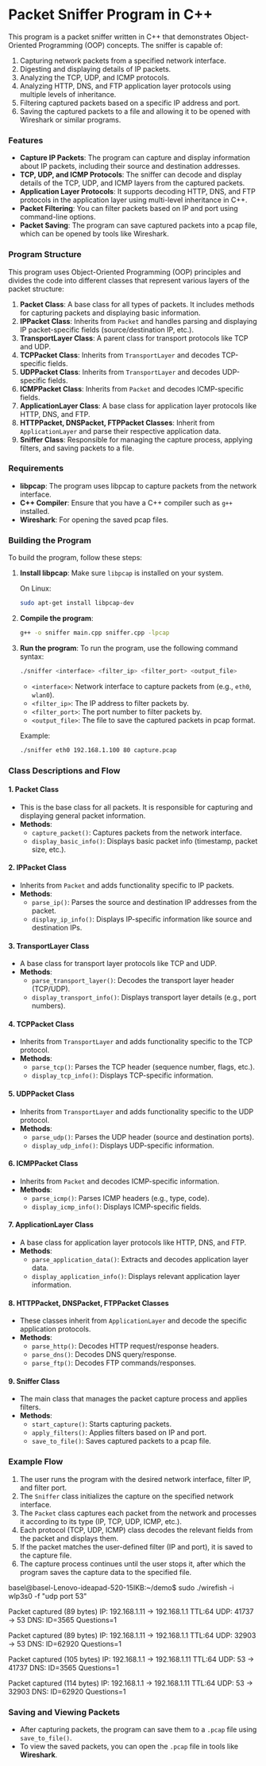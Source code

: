 # Packet Sniffer Program in C++

This program is a packet sniffer written in C++ that demonstrates Object-Oriented Programming (OOP) concepts. The sniffer is capable of:

1. Capturing network packets from a specified network interface.
2. Digesting and displaying details of IP packets.
3. Analyzing the TCP, UDP, and ICMP protocols.
4. Analyzing HTTP, DNS, and FTP application layer protocols using multiple levels of inheritance.
5. Filtering captured packets based on a specific IP address and port.
6. Saving the captured packets to a file and allowing it to be opened with Wireshark or similar programs.

### Features

- **Capture IP Packets**: The program can capture and display information about IP packets, including their source and destination addresses.
- **TCP, UDP, and ICMP Protocols**: The sniffer can decode and display details of the TCP, UDP, and ICMP layers from the captured packets.
- **Application Layer Protocols**: It supports decoding HTTP, DNS, and FTP protocols in the application layer using multi-level inheritance in C++.
- **Packet Filtering**: You can filter packets based on IP and port using command-line options.
- **Packet Saving**: The program can save captured packets into a pcap file, which can be opened by tools like Wireshark.

### Program Structure

This program uses Object-Oriented Programming (OOP) principles and divides the code into different classes that represent various layers of the packet structure:

1. **Packet Class**: A base class for all types of packets. It includes methods for capturing packets and displaying basic information.
2. **IPPacket Class**: Inherits from `Packet` and handles parsing and displaying IP packet-specific fields (source/destination IP, etc.).
3. **TransportLayer Class**: A parent class for transport protocols like TCP and UDP.
4. **TCPPacket Class**: Inherits from `TransportLayer` and decodes TCP-specific fields.
5. **UDPPacket Class**: Inherits from `TransportLayer` and decodes UDP-specific fields.
6. **ICMPPacket Class**: Inherits from `Packet` and decodes ICMP-specific fields.
7. **ApplicationLayer Class**: A base class for application layer protocols like HTTP, DNS, and FTP.
8. **HTTPPacket, DNSPacket, FTPPacket Classes**: Inherit from `ApplicationLayer` and parse their respective application data.
9. **Sniffer Class**: Responsible for managing the capture process, applying filters, and saving packets to a file.

### Requirements

- **libpcap**: The program uses libpcap to capture packets from the network interface.
- **C++ Compiler**: Ensure that you have a C++ compiler such as `g++` installed.
- **Wireshark**: For opening the saved pcap files.

### Building the Program

To build the program, follow these steps:

1. **Install libpcap**: Make sure `libpcap` is installed on your system.

   On Linux:
   ```bash
   sudo apt-get install libpcap-dev
   ```

2. **Compile the program**:
   ```bash
   g++ -o sniffer main.cpp sniffer.cpp -lpcap
   ```

3. **Run the program**:
   To run the program, use the following command syntax:
   ```bash
   ./sniffer <interface> <filter_ip> <filter_port> <output_file>
   ```

   - `<interface>`: Network interface to capture packets from (e.g., `eth0`, `wlan0`).
   - `<filter_ip>`: The IP address to filter packets by.
   - `<filter_port>`: The port number to filter packets by.
   - `<output_file>`: The file to save the captured packets in pcap format.

   Example:
   ```bash
   ./sniffer eth0 192.168.1.100 80 capture.pcap
   ```

### Class Descriptions and Flow

#### 1. **Packet Class**
- This is the base class for all packets. It is responsible for capturing and displaying general packet information.
- **Methods**:
  - `capture_packet()`: Captures packets from the network interface.
  - `display_basic_info()`: Displays basic packet info (timestamp, packet size, etc.).

#### 2. **IPPacket Class**
- Inherits from `Packet` and adds functionality specific to IP packets.
- **Methods**:
  - `parse_ip()`: Parses the source and destination IP addresses from the packet.
  - `display_ip_info()`: Displays IP-specific information like source and destination IPs.

#### 3. **TransportLayer Class**
- A base class for transport layer protocols like TCP and UDP.
- **Methods**:
  - `parse_transport_layer()`: Decodes the transport layer header (TCP/UDP).
  - `display_transport_info()`: Displays transport layer details (e.g., port numbers).

#### 4. **TCPPacket Class**
- Inherits from `TransportLayer` and adds functionality specific to the TCP protocol.
- **Methods**:
  - `parse_tcp()`: Parses the TCP header (sequence number, flags, etc.).
  - `display_tcp_info()`: Displays TCP-specific information.

#### 5. **UDPPacket Class**
- Inherits from `TransportLayer` and adds functionality specific to the UDP protocol.
- **Methods**:
  - `parse_udp()`: Parses the UDP header (source and destination ports).
  - `display_udp_info()`: Displays UDP-specific information.

#### 6. **ICMPPacket Class**
- Inherits from `Packet` and decodes ICMP-specific information.
- **Methods**:
  - `parse_icmp()`: Parses ICMP headers (e.g., type, code).
  - `display_icmp_info()`: Displays ICMP-specific fields.

#### 7. **ApplicationLayer Class**
- A base class for application layer protocols like HTTP, DNS, and FTP.
- **Methods**:
  - `parse_application_data()`: Extracts and decodes application layer data.
  - `display_application_info()`: Displays relevant application layer information.

#### 8. **HTTPPacket, DNSPacket, FTPPacket Classes**
- These classes inherit from `ApplicationLayer` and decode the specific application protocols.
- **Methods**:
  - `parse_http()`: Decodes HTTP request/response headers.
  - `parse_dns()`: Decodes DNS query/response.
  - `parse_ftp()`: Decodes FTP commands/responses.

#### 9. **Sniffer Class**
- The main class that manages the packet capture process and applies filters.
- **Methods**:
  - `start_capture()`: Starts capturing packets.
  - `apply_filters()`: Applies filters based on IP and port.
  - `save_to_file()`: Saves captured packets to a pcap file.

### Example Flow

1. The user runs the program with the desired network interface, filter IP, and filter port.
2. The `Sniffer` class initializes the capture on the specified network interface.
3. The `Packet` class captures each packet from the network and processes it according to its type (IP, TCP, UDP, ICMP, etc.).
4. Each protocol (TCP, UDP, ICMP) class decodes the relevant fields from the packet and displays them.
5. If the packet matches the user-defined filter (IP and port), it is saved to the capture file.
6. The capture process continues until the user stops it, after which the program saves the capture data to the specified file.

basel@basel-Lenovo-ideapad-520-15IKB:~/demo$ sudo ./wirefish -i wlp3s0 -f "udp port 53"

Packet captured (89 bytes)
IP: 192.168.1.11 -> 192.168.1.1 TTL:64
UDP: 41737 -> 53
DNS: ID=3565 Questions=1

Packet captured (89 bytes)
IP: 192.168.1.11 -> 192.168.1.1 TTL:64
UDP: 32903 -> 53
DNS: ID=62920 Questions=1

Packet captured (105 bytes)
IP: 192.168.1.1 -> 192.168.1.11 TTL:64
UDP: 53 -> 41737
DNS: ID=3565 Questions=1

Packet captured (114 bytes)
IP: 192.168.1.1 -> 192.168.1.11 TTL:64
UDP: 53 -> 32903
DNS: ID=62920 Questions=1



### Saving and Viewing Packets

- After capturing packets, the program can save them to a `.pcap` file using `save_to_file()`.
- To view the saved packets, you can open the `.pcap` file in tools like **Wireshark**.
